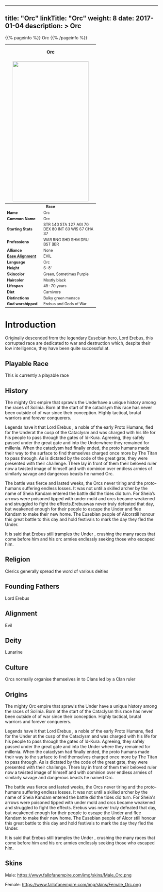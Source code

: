 
---
title: "Orc"
linkTitle: "Orc"
weight: 8
date: 2017-01-04
description: >
 Orc
---

{{% pageinfo %}}
Orc
{{% /pageinfo %}}

<table class="infobox" style="font-size:89%; width:300px;">
<tbody>
<tr><th colspan="2" class="color1" style="font-size:120%; padding:1em;">Orc</th></tr>
<tr style="text-align:center;"><td colspan="2" style="padding:0.5em;"><img src="https://www.fallofanempire.com/img/races/orc.png" width="250" height="461"></td></tr>
<tr><th colspan="2" class="color1">Race</th></tr>
<tr><td style="width:40%;"> <b>Name</b></td><td style="width:60%;">Orc</td></tr>
<tr><td> <b>Common Name</b></td><td>Orc</td></tr>
<tr><td> <b>Starting Stats</b></td><td>STR 140 STA 127 AGI 70 DEX 80 INT 60 WIS 67 CHA 37</td></tr>
<tr><td> <b>Professions</b></td><td>WAR RNG SHD SHM DRU BST BER</td></tr>
<tr><td> <b>Alliance</b></td><td>None</td></tr>
<tr><td> <b><a href="/wiki/Base_Alignment" title="Base Alignment">Base Alignment</a></b></td><td>EVIL</td></tr>
<tr><td> <b>Language</b></td><td>Orc</td></tr>
<tr><td> <b>Height</b></td><td>6-8'</td></tr>
<tr><td> <b>Skincolor</b></td><td>Green, Sometimes Purple</td></tr>
<tr><td> <b>Haircolor</b></td><td>Mostly black</td></tr>
<tr><td> <b>Lifespan</b></td><td>45-70 years</td></tr>
<tr><td> <b>Diet</b></td><td>Carnivore</td></tr>
<tr><td> <b>Distinctions</b></td><td>Bulky green menace</td></tr>
<tr><td> <b>God worshipped</b></td><td>Erebus and Gods of War</td></tr>
</tbody>
</table>

# Introduction

Originally descended from the legendary Eusebian hero, Lord Erebus, this corrupted race are dedicated to war and destruction which, despite their low intelligence, they have been quite successful at.

## Playable Race

This is currently a playable race

## History

The mighty Orc empire that sprawls the Underhave a unique history among the races of Solinia. Born at the start of the cataclsym this race has never been outside of of war since their conception. Highly tactical, brutal warriors and forever conquerers.

Legends have it that Lord Erebus , a noble of the early Proto Humans, fled for the Underat the cusp of the Cataclysm and was charged with his life for his people to pass through the gates of Id-Kura. Agreeing, they safely passed under the great gate and into the Underwhere they remained for millenia. When the cataclysm had finally ended, the proto humans made their way to the surface to find themselves charged once more by The Titan to pass through. As is dictated by the code of the great gate, they were presented with their challenge. There lay in front of them their beloved ruler now a twisted image of himself and with dominion over endless armies of similarly savage and dangerous beasts he named Orc.

The battle was fierce and lasted weeks, the Orcs never tiring and the proto-humans suffering endless losses. It was not until a skilled archer by the name of Sheia Kandam entered the battle did the tides did turn. For Sheia’s arrows were poisoned tipped with under mold and orcs became weakened and struggled to fight the effects.Erebuswas never truly defeated that day, but weakened enough for their people to escape the Under and flee Kandam to make their new home. The Eusebian people of Alcorstill honour this great battle to this day and hold festivals to mark the day they fled the Under.

It is said that Erebus still tramples the Under , crushing the many races that come before him and his orc armies endlessly seeking those who escaped him.

## Religion

Clerics generally spread the word of various deities

## Founding Fathers

Lord Erebus

## Alignment

Evil

## Deity

Lunarine

## Culture

Orcs normally organise themselves in to Clans led by a Clan ruler

## Origins

The mighty Orc empire that sprawls the Under have a unique history among the races of Solinia. Born at the start of the Cataclysm this race has never been outside of of war since their conception. Highly tactical, brutal warriors and forever conquerers.

Legends have it that Lord Erebus , a noble of the early Proto Humans, fled for the Under at the cusp of the Cataclysm and was charged with his life for his people to pass through the gates of Id-Kura. Agreeing, they safely passed under the great gate and into the Under where they remained for millenia. When the cataclysm had finally ended, the proto humans made their way to the surface to find themselves charged once more by The Titan to pass through. As is dictated by the code of the great gate, they were presented with their challenge. There lay in front of them their beloved ruler now a twisted image of himself and with dominion over endless armies of similarly savage and dangerous beasts he named Orc.

The battle was fierce and lasted weeks, the Orcs never tiring and the proto-humans suffering endless losses. It was not until a skilled archer by the name of Sheia Kandam entered the battle did the tides did turn. For Sheia's arrows were poisoned tipped with under mold and orcs became weakened and struggled to fight the effects. Erebus was never truly defeated that day, but weakened enough for their people to escape the Under and flee Kandam to make their new home. The Eusebian people of Alcor still honour this great battle to this day and hold festivals to mark the day they fled the Under.

It is said that Erebus still tramples the Under , crushing the many races that come before him and his orc armies endlessly seeking those who escaped him.

## Skins
Male: https://www.fallofanempire.com/img/skins/Male_Orc.png

Female: https://www.fallofanempire.com/img/skins/Female_Orc.png

